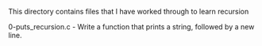 This directory contains files that I have worked through to learn recursion

0-puts_recursion.c - Write a function that prints a string, followed by a new line.

